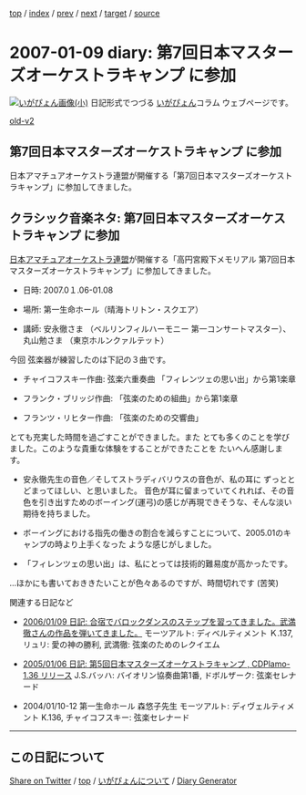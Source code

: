 [top](../index.html) 
 / [index](index.html) 
 / [prev](ig070105.html) 
 / [next](ig070110.html) 
 / [target](https://igapyon.github.io/diary/2007/ig070109.html) 
 / [source](https://github.com/igapyon/diary/blob/gh-pages/2007/ig070109.html.src.md) 

2007-01-09 diary: 第7回日本マスターズオーケストラキャンプ に参加
=====================================================================================================
[![いがぴょん画像(小)](https://igapyon.github.io/diary/images/iga200306s.jpg "いがぴょん")](https://igapyon.github.io/diary/memo/memoigapyon.html) 日記形式でつづる [いがぴょん](https://igapyon.github.io/diary/memo/memoigapyon.html)コラム ウェブページです。

[old-v2](ig070109-orig.html)

## 第7回日本マスターズオーケストラキャンプ に参加

日本アマチュアオーケストラ連盟が開催する「第7回日本マスターズオーケストラキャンプ」に参加してきました。


## クラシック音楽ネタ: 第7回日本マスターズオーケストラキャンプ に参加

[日本アマチュアオーケストラ連盟](http://www.jao.or.jp/)が開催する「高円宮殿下メモリアル 第7回日本マスターズオーケストラキャンプ」に参加してきました。

* 日時: 2007.0１.06-01.08
  
* 場所: 第一生命ホール（晴海トリトン・スクエア）
  
* 講師: 安永徹さま （ベルリンフィルハーモニー 第一コンサートマスター）、丸山勉さま （東京ホルンクァルテット）

今回 弦楽器が練習したのは下記の３曲です。

* チャイコフスキー作曲: 弦楽六重奏曲 「フィレンツェの思い出」から第1楽章
  
* フランク・ブリッジ作曲: 「弦楽のための組曲」から第1楽章
  
* フランツ・リヒター作曲: 「弦楽のための交響曲」

とても充実した時間を過ごすことができました。また とても多くのことを学びました。このような貴重な体験をすることができたことを たいへん感謝します。

* 安永徹先生の音色／そしてストラディバリウスの音色が、私の耳に ずっととどまってほしい、と思いました。
  音色が耳に留まっていてくれれば、その音色を引き出すためのボーイング(運弓)の感じが再現できそうな、そんな淡い期待を持ちました。
  
* ボーイングにおける指先の働きの割合を減らすことについて、2005.01のキャンプの時より上手くなった ような感じがしました。
  
* 「フィレンツェの思い出」は、私にとっては技術的難易度が高かったです。

…ほかにも書いておききたいことが色々あるのですが、時間切れです (苦笑)

関連する日記など

* [2006/01/09 日記: 合宿でバロックダンスのステップを習ってきました。武満徹さんの作品を弾いてきました。](../2006/ig060109.html)
  モーツアルト: ディベルティメント Ｋ.137, リュリ: 愛の神の勝利, 武満徹: 弦楽のためのレクイエム
  
* [2005/01/06 日記: 第5回日本マスターズオーケストラキャンプ , CDPlamo-1.36 リリース](../2005/ig050106.html)
  J.S.バッハ: バイオリン協奏曲第1番, ドボルザーク: 弦楽セレナード
  
* 2004/01/10-12 第一生命ホール 森悠子先生
  モーツアルト: ディヴェルティメント K.136, チャイコフスキー: 弦楽セレナード


----------------------------------------------------------------------------------------------------

## この日記について

[Share on Twitter](https://twitter.com/intent/tweet?hashtags=igapyon%2Cdiary%2C%E3%81%84%E3%81%8C%E3%81%B4%E3%82%87%E3%82%93&text=%E7%AC%AC7%E5%9B%9E%E6%97%A5%E6%9C%AC%E3%83%9E%E3%82%B9%E3%82%BF%E3%83%BC%E3%82%BA%E3%82%AA%E3%83%BC%E3%82%B1%E3%82%B9%E3%83%88%E3%83%A9%E3%82%AD%E3%83%A3%E3%83%B3%E3%83%97+%E3%81%AB%E5%8F%82%E5%8A%A0&url=https%3A%2F%2Figapyon.github.io%2Fdiary%2F2007%2Fig070109.html) / [top](../index.html) / [いがぴょんについて](https://igapyon.github.io/diary/memo/memoigapyon.html) / [Diary Generator](https://github.com/igapyon/igapyonv3)
